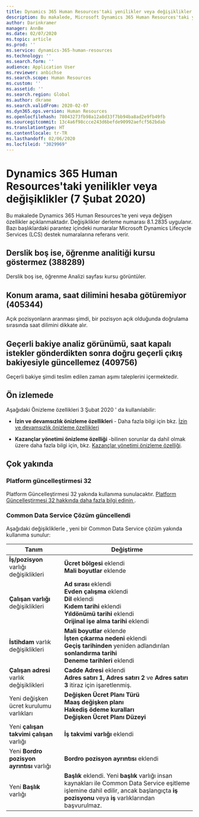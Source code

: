 ```yaml
---
title: Dynamics 365 Human Resources'taki yenilikler veya değişiklikler (7 Şubat 2020)
description: Bu makalede, Microsoft Dynamics 365 Human Resources'taki yeni veya değişen özellikler açıklanmaktadır.
author: Darinkramer
manager: AnnBe
ms.date: 02/07/2020
ms.topic: article
ms.prod: ''
ms.service: dynamics-365-human-resources
ms.technology: ''
ms.search.form: ''
audience: Application User
ms.reviewer: anbichse
ms.search.scope: Human Resources
ms.custom: ''
ms.assetid: ''
ms.search.region: Global
ms.author: dkrame
ms.search.validFrom: 2020-02-07
ms.dyn365.ops.version: Human Resources
ms.openlocfilehash: 78043273fb98a12a8d33f7bb94ba8ad2e9fb49fb
ms.sourcegitcommit: 13c4a6f98ccce243d6befde90992aefcf562bdab
ms.translationtype: HT
ms.contentlocale: tr-TR
ms.lasthandoff: 02/06/2020
ms.locfileid: "3029969"
---
```

# <a name="whats-new-or-changed-in-dynamics-365-human-resources-february-7-2020"></a>Dynamics 365 Human Resources'taki yenilikler veya değişiklikler (7 Şubat 2020)

Bu makalede Dynamics 365 Human Resources'te yeni veya değişen özellikler açıklanmaktadır. Değişiklikler derleme numarası 8.1.2835 uygulanır. Bazı başlıklardaki parantez içindeki numaralar Microsoft Dynamics Lifecycle Services (LCS) destek numaralarına referans verir.

## <a name="learning-analytics-doesnt-show-the-course-if-the-classroom-is-blank-388289"></a>Derslik boş ise, öğrenme analitiği kursu göstermez (388289)

Derslik boş ise, öğrenme Analizi sayfası kursu görüntüler.

## <a name="position-lookup-doesnt-take-the-time-zone-into-account-405344"></a>Konum arama, saat dilimini hesaba götüremiyor (405344)

Açık pozisyonların aranması şimdi, bir pozisyon açık olduğunda doğrulama sırasında saat dilimini dikkate alır.

## <a name="current-balance-analysis-view-doesnt-update-with-the-correct-current-leave-balance-after-submitting-time-off-requests-409756"></a>Geçerli bakiye analiz görünümü, saat kapalı istekler gönderdikten sonra doğru geçerli çıkış bakiyesiyle güncellemez (409756)

Geçerli bakiye şimdi teslim edilen zaman aşımı taleplerini içermektedir.

## <a name="in-preview"></a>Ön izlemede

Aşağıdaki Önizleme özellikleri 3 Şubat 2020 ' da kullanılabilir:

- **İzin ve devamsızlık önizleme özellikleri** - Daha fazla bilgi için bkz. [İzin ve devamsızlık önizleme özellikleri](hr-leave-and-absence-overview.md?leave-and-absence-preview-features)

- **Kazançlar yönetimi önizleme özelliği** -bilinen sorunlar da dahil olmak üzere daha fazla bilgi için, bkz. [Kazançlar yönetimi önizleme özelliği](hr-benefits-management-overview.md).

## <a name="coming-soon"></a>Çok yakında

### <a name="platform-update-32"></a>Platform güncelleştirmesi 32 

Platform Güncelleştirmesi 32 yakında kullanıma sunulacaktır. [Platform Güncelleştirmesi 32 hakkında daha fazla bilgi edinin ](https://docs.microsoft.com/dynamics365/fin-ops-core/dev-itpro/get-started/whats-new-platform-update-32).

### <a name="updated-common-data-service-solution"></a>Common Data Service Çözüm güncellendi

Aşağıdaki değişikliklerle , yeni bir Common Data Service çözüm yakında kullanıma sunulur:

| Tanım | Değiştirme |
| ----------------------------------------- | --- |
| **İş/pozisyon** varlığı değişiklikleri | **Ücret bölgesi** eklendi</br>**Mali boyutlar** eklende |
| **Çalışan varlığı** değişiklikleri | **Ad sırası** eklendi</br>**Evden çalışma** eklendi</br>**Dil** eklendi</br>**Kıdem tarihi** eklendi</br>**Yıldönümü tarihi** eklendi</br>**Orijinal işe alma tarihi** eklendi |
| **İstihdam** varlık değişiklikleri | **Mali boyutlar** eklende</br>**İşten çıkarma nedeni** eklendi</br>**Geçiş tarihinden** yeniden adlandırılan **sonlandırma tarihi**</br>**Deneme tarihleri** eklendi |
| **Çalışan adresi** varlık değişiklikleri | **Cadde Adresi** eklendi</br>**Adres satırı 1**, **Adres satırı 2** ve **Adres satırı 3** itiraz için işaretlenmiş. |
| Yeni değişken ücret kurulumu varlıkları | **Değişken Ücret Planı Türü**</br>**Maaş değişken planı**</br>**Hakediş ödeme kuralları**</br>**Değişken Ücret Planı Düzeyi** |
| Yeni **çalışan takvimi çalışan** varlığı | **İş takvimi varlığı** eklendi |
| Yeni **Bordro pozisyon ayrıntısı** varlığı | **Bordro pozisyon ayrıntısı** eklendi |
| Yeni **Başlık** varlığı | **Başlık** eklendi. Yeni **başlık** varlığı insan kaynakları ile Common Data Service eşitleme işlemine dahil edilir, ancak başlangıçta **iş pozisyonu** veya **iş** varlıklarından başvurulmaz. |


